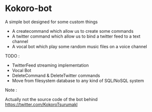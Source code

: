 # Kokoro-bot

A simple bot designed for some custom things

 - A createcommand which allow us to create some commands
 - A twitter command which allow us to bind a twitter feed to a text channel
 - A vocal bot which play some random music files on a voice channel

TODO :
 - TwitterFeed streaming implementation
 - Vocal Bot
 - DeleteCommand & DeleteTwitter commands
 - Move from filesystem database to any kind of SQL/NoSQL system
 
 Note : 
 
 Actually not the source code of the bot behind https://twitter.com/KokoroTsurumakl
 
 

